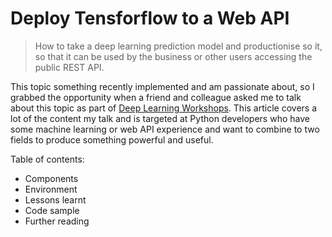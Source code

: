 # Deploy Tensforflow to a Web API

>How to take a deep learning prediction model and productionise so it, so that it can be used by the business or other users accessing the public REST API. 

This topic something recently implemented and am passionate about, so I grabbed the opportunity when a friend and colleague asked me to talk about this topic as part of [Deep Learning Workshops](https://deeplearningworkshops.com/). This article covers a lot of the content my talk and is targeted at Python developers who have some machine learning or web API experience and want to combine to two fields to produce something powerful and useful.

Table of contents:
- Components
- Environment
- Lessons learnt
- Code sample
- Further reading

